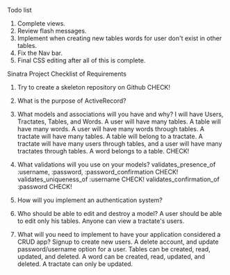 Todo list
1. Complete views.
2. Review flash messages.
3. Implement when creating new tables words for user don't exist in other tables.
4. Fix the Nav bar.
5. Final CSS editing after all of this is complete.

Sinatra Project Checklist of Requirements

1. Try to create a skeleton repository on Github
CHECK!

2. What is the purpose of ActiveRecord?

3. What models and associations will you have and why?
I will have Users, Tractates, Tables, and Words. A user will have many tables. A table will have many words. A user will have many words through tables. A tractate will have many tables. A table will belong to a tractate. A tractate will have many users through tables, and a user will have many tractates through tables. A word belongs to a table. CHECK!

4. What validations will you use on your models?
validates_presence_of :username, :password, :password_confirmation CHECK!
validates_uniqueness_of :username CHECK!
validates_confirmation_of :password CHECK!

5. How will you implement an authentication system?

6. Who should be able to edit and destroy a model?
A user should be able to edit only his tables. Anyone can view a tractate's users.

7. What will you need to implement to have your application considered a CRUD app?
Signup to create new users. A delete account, and update password/username option for a user.
Tables can be created, read, updated, and deleted.
A word can be created, read, updated, and deleted.
A tractate can only be updated.
